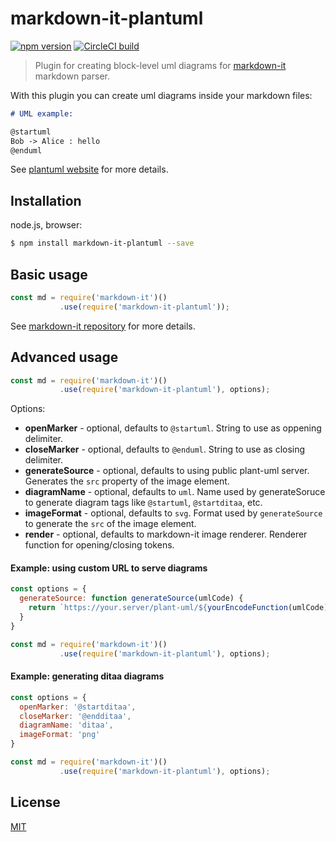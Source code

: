 # markdown-it-plantuml

[![npm version](https://img.shields.io/npm/v/markdown-it-plantuml.svg)](https://www.npmjs.com/package/markdown-it-plantuml)
[![CircleCI build](https://img.shields.io/circleci/project/github/gmunguia/markdown-it-plantuml.svg)](https://circleci.com/gh/gmunguia/markdown-it-plantuml/tree/master)

> Plugin for creating block-level uml diagrams for [markdown-it](https://github.com/markdown-it/markdown-it) markdown parser.

With this plugin you can create uml diagrams inside your markdown files:

```markdown
# UML example:

@startuml
Bob -> Alice : hello
@enduml
```

See [plantuml website](https://plantuml.com) for more details.

## Installation

node.js, browser:

```bash
$ npm install markdown-it-plantuml --save
```

## Basic usage

```js
const md = require('markdown-it')()
           .use(require('markdown-it-plantuml'));
```

See [markdown-it repository](https://github.com/markdown-it/markdown-it) for more details.

## Advanced usage

```js
const md = require('markdown-it')()
           .use(require('markdown-it-plantuml'), options);
```

Options:
  - __openMarker__ - optional, defaults to `@startuml`. String to use as oppening delimiter.
  - __closeMarker__ - optional, defaults to `@enduml`. String to use as closing delimiter.
  - __generateSource__ - optional, defaults to using public plant-uml server. Generates the `src` property of the image element.
  - __diagramName__ - optional, defaults to `uml`. Name used by generateSoruce to generate diagram tags like `@startuml`, `@startditaa`, etc.
  - __imageFormat__ - optional, defaults to `svg`. Format used by `generateSource` to generate the `src` of the image element.
  - __render__ - optional, defaults to markdown-it image renderer. Renderer function for opening/closing tokens.

#### Example: using custom URL to serve diagrams

```js
const options = {
  generateSource: function generateSource(umlCode) {
    return `https://your.server/plant-uml/${yourEncodeFunction(umlCode)}`; 
  }
}

const md = require('markdown-it')()
           .use(require('markdown-it-plantuml'), options);
```

#### Example: generating ditaa diagrams

```js
const options = {
  openMarker: '@startditaa',
  closeMarker: '@endditaa',
  diagramName: 'ditaa',
  imageFormat: 'png'
}

const md = require('markdown-it')()
           .use(require('markdown-it-plantuml'), options);
```

## License

[MIT](https://github.com/gmunguia/markdown-it-plantuml/blob/master/LICENSE)
